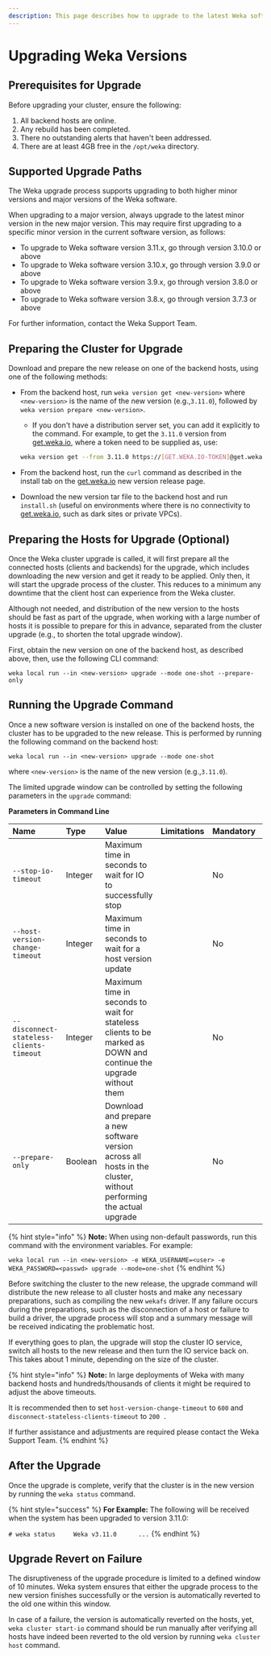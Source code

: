 ```yaml
---
description: This page describes how to upgrade to the latest Weka software version.
---
```


# Upgrading Weka Versions

## Prerequisites for Upgrade

Before upgrading your cluster, ensure the following:

1. All backend hosts are online.
2. Any rebuild has been completed.
3. There no outstanding alerts that haven't been addressed.
4. There are at least 4GB free in the `/opt/weka` directory.

## Supported Upgrade Paths

The Weka upgrade process supports upgrading to both higher minor versions and major versions of the Weka software.

When upgrading to a major version, always upgrade to the latest minor version in the new major version. This may require first upgrading to a specific minor version in the current software version, as follows:

* To upgrade to Weka software version 3.11.x, go through version 3.10.0 or above
* To upgrade to Weka software version 3.10.x, go through version 3.9.0 or above
* To upgrade to Weka software version 3.9.x, go through version 3.8.0 or above
* To upgrade to Weka software version 3.8.x, go through version 3.7.3 or above

For further information, contact the Weka Support Team.

## Preparing the Cluster for Upgrade

Download and prepare the new release on one of the backend hosts, using one of the following methods:

* From the backend host, run `weka version get <new-version>` where `<new-version>` is the name of the new version \(e.g.,`3.11.0`\), followed by `weka version prepare <new-version>`. 

  * If you don't have a distribution server set, you can add it explicitly to the command. For example, to get the `3.11.0` version from [get.weka.io](https://get.weka.io/ui/releases/), where a token need to be supplied as, use: 

  ```bash
  weka version get --from 3.11.0 https://[GET.WEKA.IO-TOKEN]@get.weka.io
  ```

* From the backend host, run the `curl` command as described in the install tab on the [get.weka.io](https://get.weka.io/ui/releases/) new version release page.
* Download the new version tar file to the backend host and run `install.sh` \(useful on environments where there is no connectivity to [get.weka.io](https://get.weka.io), such as dark sites or private VPCs\).

## Preparing the Hosts for Upgrade \(Optional\)

Once the Weka cluster upgrade is called, it will first prepare all the connected hosts \(clients and backends\) for the upgrade, which includes downloading the new version and get it ready to be applied. Only then, it will start the upgrade process of the cluster. This reduces to a minimum any downtime that the client host can experience from the Weka cluster.

Although not needed, and distribution of the new version to the hosts should be fast as part of the upgrade, when working with a large number of hosts it is possible to prepare for this in advance, separated from the cluster upgrade \(e.g., to shorten the total upgrade window\).

First, obtain the new version on one of the backend host, as described above, then, use the following CLI command:

`weka local run --in <new-version> upgrade --mode one-shot --prepare-only`

## Running the Upgrade Command

Once a new software version is installed on one of the backend hosts, the cluster has to be upgraded to the new release. This is performed by running the following command on the backend host:

`weka local run --in <new-version> upgrade --mode one-shot`

where `<new-version>` is the name of the new version \(e.g.,`3.11.0`\).

The limited upgrade window can be controlled by setting the following parameters in the `upgrade` command:

**Parameters in Command Line**

| **Name** | **Type** | **Value** | **Limitations** | **Mandatory** | **Default** |
| :--- | :--- | :--- | :--- | :--- | :--- |
| `--stop-io-timeout` | Integer | Maximum time in seconds to wait for IO to successfully stop |  | No | 90 |
| `--host-version-change-timeout` | Integer | Maximum time in seconds to wait for a host version update |  | No | 180 |
| `--disconnect-stateless-clients-timeout` | Integer | Maximum time in seconds to wait for stateless clients to be marked as DOWN and continue the upgrade without them |  | No | 60 |
| `--prepare-only` | Boolean | Download and prepare a new software version across all hosts in the cluster, without performing the actual upgrade |  | No | False |

{% hint style="info" %}
**Note:** When using non-default passwords, run this command with the environment variables. For example:

`weka local run --in <new-version> -e WEKA_USERNAME=<user> -e WEKA_PASSWORD=<passwd> upgrade --mode=one-shot`
{% endhint %}

Before switching the cluster to the new release, the upgrade command will distribute the new release to all cluster hosts and make any necessary preparations, such as compiling the new `wekafs` driver. If any failure occurs during the preparations, such as the disconnection of a host or failure to build a driver, the upgrade process will stop and a summary message will be received indicating the problematic host.

If everything goes to plan, the upgrade will stop the cluster IO service, switch all hosts to the new release and then turn the IO service back on. This takes about 1 minute, depending on the size of the cluster.

{% hint style="info" %}
**Note:** In large deployments of Weka with many backend hosts and hundreds/thousands of clients it might be required to adjust the above timeouts.  

It is recommended then to set `host-version-change-timeout` to `600` and `disconnect-stateless-clients-timeout` to `200 .`

If further assistance and adjustments are required please contact the Weka Support Team.
{% endhint %}

## After the Upgrade

Once the upgrade is complete, verify that the cluster is in the new version by running the `weka status` command.

{% hint style="success" %}
**For Example:** The following will be received when the system has been upgraded to version 3.11.0:

`# weka status    
Weka v3.11.0     
...`
{% endhint %}

## Upgrade Revert on Failure

The disruptiveness of the upgrade procedure is limited to a defined window of 10 minutes. Weka system ensures that either the upgrade process to the new version finishes successfully or the version is automatically reverted to the old one within this window.

In case of a failure, the version is automatically reverted on the hosts, yet, `weka cluster start-io` command should be run manually after verifying all hosts have indeed been reverted to the old version by running `weka cluster host` command.

